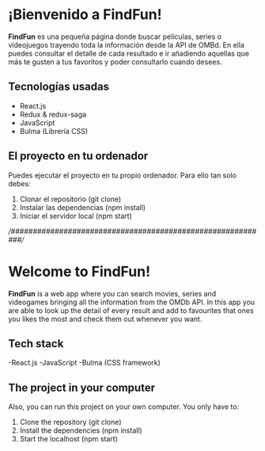 # ¡Bienvenido a FindFun!

**FindFun** es una pequeña página donde buscar películas, series o videojuegos trayendo toda la información desde la API de OMBd.
En ella puedes consultar el detalle de cada resultado e ir añadiendo aquellas que más te gusten a tus favoritos y poder consultarlo cuando desees.


## Tecnologías usadas
- React.js
- Redux & redux-saga
- JavaScript
- Bulma (Librería CSS)

## El proyecto en tu ordenador
Puedes ejecutar el proyecto en tu propio ordenador. Para ello tan solo debes:
1. Clonar el repositorio (git clone)
2. Instalar las dependencias (npm install)
3. Iniciar el servidor local (npm start)

*/###########################################################/*
	

# Welcome to FindFun!
**FindFun**  is a web app where you can search movies, series and videogames bringing all the information from the OMDb API.
In this app you are able to look up the detail of every result and add to favourites that ones you likes the most and check them out whenever you want.

## Tech stack
-React.js
-JavaScript
-Bulma (CSS framework)

## The project in your computer
Also, you can run this project on your own computer. You only have to:
1. Clone the repository (git clone)
2. Install the dependencies (npm install)
3. Start the localhost (npm start)
